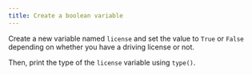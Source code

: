 ```yaml
---
title: Create a boolean variable
---
```


Create a new variable named `license` and set the value to `True` or `False` depending on whether you have a driving license or not.

Then, print the type of the `license` variable using `type()`.
